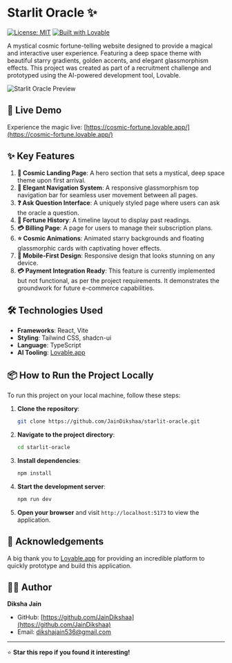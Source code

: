 # Starlit Oracle ✨

[![License: MIT](https://img.shields.io/badge/License-MIT-yellow.svg)](https://opensource.org/licenses/MIT)
[![Built with Lovable](https://img.shields.io/badge/Built%20with-Lovable.app-ff69b4)](https://lovable.app)

A mystical cosmic fortune-telling website designed to provide a magical and interactive user experience. Featuring a deep space theme with beautiful starry gradients, golden accents, and elegant glassmorphism effects. This project was created as part of a recruitment challenge and prototyped using the AI-powered development tool, Lovable.

![Starlit Oracle Preview](https://via.placeholder.com/800x400/0D1117/FFFFFF/?text=Starlit+Oracle+Screenshot)


## 🚀 Live Demo

Experience the magic live: [https://cosmic-fortune.lovable.app/](https://cosmic-fortune.lovable.app/)

## ✨ Key Features

1.  **🌌 Cosmic Landing Page**: A hero section that sets a mystical, deep space theme upon first arrival.
2.  **🧭 Elegant Navigation System**: A responsive glassmorphism top navigation bar for seamless user movement between all pages.
3.  **❓ Ask Question Interface**: A uniquely styled page where users can ask the oracle a question.
4.  **📜 Fortune History**: A timeline layout to display past readings.
5.  **💳 Billing Page**: A page for users to manage their subscription plans.
6.  **⭐ Cosmic Animations**: Animated starry backgrounds and floating glassmorphic cards with captivating hover effects.
7.  **📱 Mobile-First Design**: Responsive design that looks stunning on any device.
8.  **💳 Payment Integration Ready**: This feature is currently implemented but not functional, as per the project requirements. It demonstrates the groundwork for future e-commerce capabilities.

## 🛠️ Technologies Used

- **Frameworks**: React, Vite
- **Styling**: Tailwind CSS, shadcn-ui
- **Language**: TypeScript
- **AI Tooling**: [Lovable.app](https://lovable.app)

## 📦 How to Run the Project Locally

To run this project on your local machine, follow these steps:

1.  **Clone the repository**:
    ```bash
    git clone https://github.com/JainDikshaa/starlit-oracle.git
    ```

2.  **Navigate to the project directory**:
    ```bash
    cd starlit-oracle
    ```

3.  **Install dependencies**:
    ```bash
    npm install
    ```

4.  **Start the development server**:
    ```bash
    npm run dev
    ```

5.  **Open your browser** and visit `http://localhost:5173` to view the application.

## 🙏 Acknowledgements

A big thank you to [Lovable.app](https://lovable.app) for providing an incredible platform to quickly prototype and build this application.

## 👩‍💻 Author

**Diksha Jain**

- GitHub: [https://github.com/JainDikshaa](https://github.com/JainDikshaa)
- Email: dikshajain536@gmail.com

---

⭐ **Star this repo if you found it interesting!**
